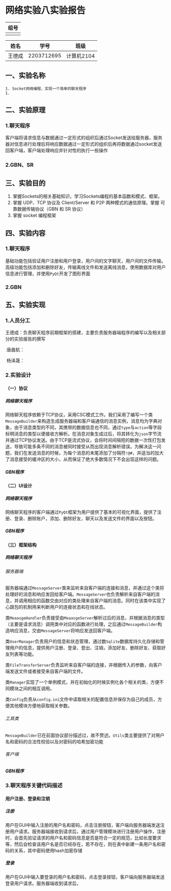 # 网络实验八实验报告

| 组号 |
| ---- |
|      |

| 姓名   | 学号       | 班级       |
| ------ | ---------- | ---------- |
| 王德成 | 2203712695 | 计算机2104 |

## 一、实验名称

	1. Socket网络编程，实现一个简单的聊天程序
	1. 

## 二、实验原理

### 1.聊天程序

​	客户端将请求信息与数据通过一定形式的组织后通过Socket发送给服务器，服务器对信息进行处理后将响应数据通过一定形式的组织后再将数据通过socket发送回客户端，客户端处理响应并针对性的执行一些操作

### 2.GBN、SR

## 三、实验目的

1. 掌握Sockets的相关基础知识，学习Sockets编程的基本函数和模式、框架。
2. 掌握 UDP、TCP 协议及 Client/Server 和 P2P 两种模式的通信原理。掌握
   可靠数据传输协议（GBN 和 SR 协议）
3. 掌握 socket 编程框架

## 四、实验内容

### 1.聊天程序

​	基础功能包括验证用户注册和用户登录，用户间的文字聊天，用户间的文件传输。高级功能包括添加和删除好友，传输离线文件和发送离线消息，使用数据库对用户信息进行管理，并使用`PyQt`开发了图形界面

### 2.GBN

## 五、实验实现

### 1.人员分工

​	王德成：负责聊天程序前期框架的搭建，主要负责服务器端程序的编写以及相关部分的实验报告的撰写

​	唐晨航：

​	杨泽晟：

### 2.实验设计

#### （一）协议

##### 网络聊天程序

​	网络聊天程序依赖于TCP协议，采用CSC模式工作。我们采用了编写一个类`MessageBuilder`来构造生成服务器端和客户端通信的消息实例，消息均为字典对象，由于消息类型的不同，其携带的数据信息也不同，通过`type`与`action`等字段标明消息的类型以便接收方解析。在消息对象生成过后，将其转化为`json`字节流并通过TCP协议发送。由于TCP是流式协议，会将时间间隔短的数据一次性打包发送，导致可能多条不同的消息被同时接受从而出现消息解析错误。为解决这一问题，我们在发送消息的时候，为每个消息的末尾添加了分隔符`!@#`，并适当的加大了消息接受的缓冲区的大小，从而保证了绝大多数情况下不会出现这样的问题。

##### GBN程序

#### （二）UI设计

##### 网络聊天程序

​	网络聊天程序的客户端通过`PyQt`框架为用户提供了基本的可视化界面，提供了注册、登录、删除账户，添加、删除好友，聊天以及发送文件的界面以及按钮。

##### GBN程序

#### （三）框架结构

##### 网络聊天程序

###### 服务器端

​	服务器端通过`MessageServer`类来监听来自客户端的连接和消息，并通过这个类将处理好的消息和响应发回给客户端。`MessageServer`也负责解析来自客户端的消息，并调用相应的函数交由对应的类处理来自客户端的消息。同时在该类中实现了心跳包的机制用来判断用户的连接状态和在线状态。

​	类`MeaasgeHandler`负责接受由`MeaasgeServer`解析过后的消息，并根据消息的类型（主要是请求消息）调用类中对应的函数进行处理，之后通过`MessageBuilder`构造响应消息，交由`MessageServer`将响应发送回客户端。

​	类`UserManager`负责用户的信息和状态管理，通过数`Sqlite`数据库持久化存储和管理用户的信息，提供用户注册、登录、登出、注销，添加好友、删除好友、获取好友列表等功能。

​	类`FileTransferServer`负责监听来自客户端的连接，并根据传入的参数，向客户端发送文件或者接受来自客户端的文件。

​	类`Manager`实现了一个单例模式，并在初始化的时候实例化各个相关的类，方便不同模块之间的相互调用。

​	类`Config`负责从`config.ini`文件中读取相关的配置信息并保存为自己的成员，方便其他模块方便地获取相关参数。

###### 工具类

`MessageBuilder`已在前面协议部分描述过，故不赘述。`Utils`类主要提供了对用户名和密码的合法性校验以及对密码的哈希加密功能

###### 客户端

##### GBN程序

### 3.聊天程序关键代码描述

#### 用户注册、登录和注销

##### 注册

​	用户在GUI中输入注册的用户名和密码，点击注册按钮，客户端向服务器端发送注册用户请求。服务器端接收到请求后，通过用户管理模块进行注册用户操作，注册时，会首先验证请求的用户名和密码信息是否是符合一定的规范，比如长度要求等，然后会检查该用户名是否已经存在，若不存在，则在表中新建一条用户名和密码的关系，其中密码使用hash加密存储

##### 登录

​	用户在GUI中输入要登录的用户名和密码，点击登录按钮，客户端向服务器端发送登录用户请求。服务器端收到请求后，